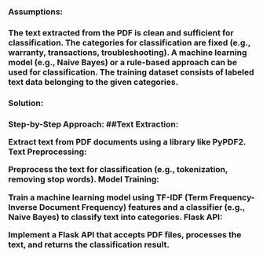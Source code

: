 <h3>Assumptions:<h3/>
The text extracted from the PDF is clean and sufficient for classification.
The categories for classification are fixed (e.g., warranty, transactions, troubleshooting).
A machine learning model (e.g., Naive Bayes) or a rule-based approach can be used for classification.
The training dataset consists of labeled text data belonging to the given categories.
<h3>Solution:<h3/>
Step-by-Step Approach:
##Text Extraction:

Extract text from PDF documents using a library like PyPDF2.
Text Preprocessing:

Preprocess the text for classification (e.g., tokenization, removing stop words).
Model Training:

Train a machine learning model using TF-IDF (Term Frequency-Inverse Document Frequency) features and a classifier (e.g., Naive Bayes) to classify text into categories.
Flask API:

Implement a Flask API that accepts PDF files, processes the text, and returns the classification result.
